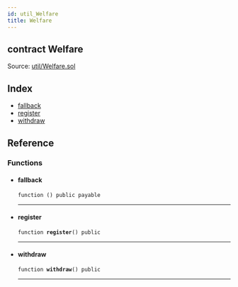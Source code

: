 ```yaml
---
id: util_Welfare
title: Welfare
---
```


<div class="contract-doc"><div class="contract"><h2 class="contract-header"><span class="contract-kind">contract</span> Welfare</h2><div class="source">Source: <a href="https://github.com/FriendlyUser/solidity-smart-contracts//blob/v0.1.0/contracts/util/Welfare.sol" target="_blank">util/Welfare.sol</a></div></div><div class="index"><h2>Index</h2><ul><li><a href="util_Welfare.html#">fallback</a></li><li><a href="util_Welfare.html#register">register</a></li><li><a href="util_Welfare.html#withdraw">withdraw</a></li></ul></div><div class="reference"><h2>Reference</h2><div class="functions"><h3>Functions</h3><ul><li><div class="item function"><span id="fallback" class="anchor-marker"></span><h4 class="name">fallback</h4><div class="body"><code class="signature">function <strong></strong><span>() </span><span>public </span><span>payable </span></code><hr/></div></div></li><li><div class="item function"><span id="register" class="anchor-marker"></span><h4 class="name">register</h4><div class="body"><code class="signature">function <strong>register</strong><span>() </span><span>public </span></code><hr/></div></div></li><li><div class="item function"><span id="withdraw" class="anchor-marker"></span><h4 class="name">withdraw</h4><div class="body"><code class="signature">function <strong>withdraw</strong><span>() </span><span>public </span></code><hr/></div></div></li></ul></div></div></div>

